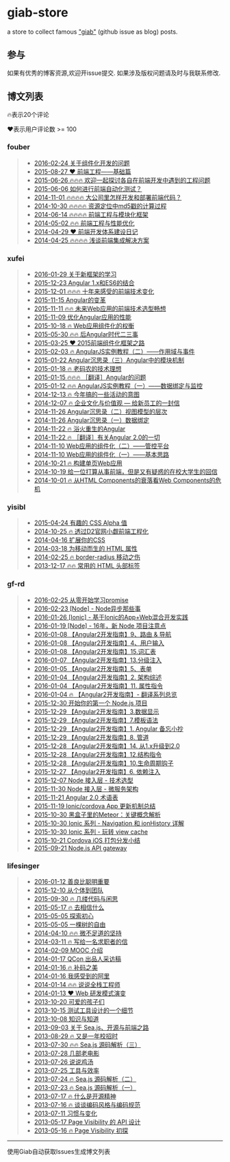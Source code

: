 # giab-store
a store to collect famous ["giab"](https://github.com/simongfxu/giab) (github issue as blog)  posts.

## 参与

如果有优秀的博客资源,欢迎开issue提交.
如果涉及版权问题请及时与我联系修改.

## 博文列表

:fire:表示20个评论

:heart:表示用户评论数 >= 100

<!--giab:issue_list_start-->

### fouber

> * [2016-02-24  关于组件化开发的问题](https://github.com/fouber/blog/issues/19)
> * [2015-08-27 :heart: 前端工程——基础篇](https://github.com/fouber/blog/issues/10)
> * [2015-06-26 :fire::fire::fire: 欢迎一起探讨各自在前端开发中遇到的工程问题](https://github.com/fouber/blog/issues/8)
> * [2015-06-06  如何进行前端自动化测试？](https://github.com/fouber/blog/issues/7)
> * [2014-11-01 :fire::fire::fire::fire: 大公司里怎样开发和部署前端代码？](https://github.com/fouber/blog/issues/6)
> * [2014-10-30 :fire::fire::fire::fire: 资源定位中md5戳的计算过程](https://github.com/fouber/blog/issues/5)
> * [2014-06-14 :fire::fire::fire::fire: 前端工程与模块化框架](https://github.com/fouber/blog/issues/4)
> * [2014-05-02 :fire::fire: 前端工程与性能优化](https://github.com/fouber/blog/issues/3)
> * [2014-04-29 :heart: 前端开发体系建设日记](https://github.com/fouber/blog/issues/2)
> * [2014-04-25 :fire::fire::fire::fire: 浅谈前端集成解决方案](https://github.com/fouber/blog/issues/1)

### xufei

> * [2016-01-29  关于新框架的学习](https://github.com/xufei/blog/issues/33)
> * [2015-12-23  Angular 1.x和ES6的结合](https://github.com/xufei/blog/issues/29)
> * [2015-12-01 :fire::fire::fire: 十年来感受的前端技术变化](https://github.com/xufei/blog/issues/28)
> * [2015-11-15  Angular的变革](https://github.com/xufei/blog/issues/25)
> * [2015-11-11 :fire::fire: 未来Web应用的前端技术选型畅想](https://github.com/xufei/blog/issues/24)
> * [2015-11-09  优化Angular应用的性能](https://github.com/xufei/blog/issues/23)
> * [2015-10-18 :fire: Web应用组件化的权衡](https://github.com/xufei/blog/issues/22)
> * [2015-05-30 :fire::fire: 后Angular时代二三事](https://github.com/xufei/blog/issues/21)
> * [2015-03-25 :heart: 2015前端组件化框架之路](https://github.com/xufei/blog/issues/19)
> * [2015-02-03 :fire: AngularJS实例教程（二）——作用域与事件](https://github.com/xufei/blog/issues/18)
> * [2015-01-22  Angular沉思录（三）Angular中的模块机制](https://github.com/xufei/blog/issues/17)
> * [2015-01-18 :fire: 老码农的技术理想](https://github.com/xufei/blog/issues/16)
> * [2015-01-15 :fire::fire::fire: ［翻译］Angular的问题](https://github.com/xufei/blog/issues/15)
> * [2015-01-12 :fire::fire: AngularJS实例教程（一）——数据绑定与监控](https://github.com/xufei/blog/issues/14)
> * [2014-12-13 :fire: 今年搞的一些活动的意图](https://github.com/xufei/blog/issues/13)
> * [2014-12-07 :fire: 企业文化与价值观 — 给新员工的一封信](https://github.com/xufei/blog/issues/12)
> * [2014-11-26  Angular沉思录（二）视图模型的层次](https://github.com/xufei/blog/issues/11)
> * [2014-11-26  Angular沉思录（一）数据绑定](https://github.com/xufei/blog/issues/10)
> * [2014-11-22 :fire: 浴火重生的Angular](https://github.com/xufei/blog/issues/9)
> * [2014-11-22 :fire: ［翻译］有关Angular 2.0的一切](https://github.com/xufei/blog/issues/8)
> * [2014-11-10  Web应用的组件化（二）——管控平台](https://github.com/xufei/blog/issues/7)
> * [2014-11-10  Web应用的组件化（一）——基本思路](https://github.com/xufei/blog/issues/6)
> * [2014-10-21 :fire: 构建单页Web应用](https://github.com/xufei/blog/issues/5)
> * [2014-10-19  给一位打算从事前端，但是又有疑惑的在校大学生的回信](https://github.com/xufei/blog/issues/4)
> * [2014-10-01 :fire: 从HTML Components的衰落看Web Components的危机](https://github.com/xufei/blog/issues/3)

### yisibl

> * [2015-04-24  有趣的 CSS Alpha 值](https://github.com/yisibl/blog/issues/7)
> * [2014-10-25 :fire: 透过D2官网小觑前端工程化](https://github.com/yisibl/blog/issues/6)
> * [2014-04-16  扩展你的CSS](https://github.com/yisibl/blog/issues/4)
> * [2014-03-18  为移动而生的 HTML 属性](https://github.com/yisibl/blog/issues/3)
> * [2014-02-25 :fire: border-radius 移动之伤](https://github.com/yisibl/blog/issues/2)
> * [2013-12-17 :fire::fire: 常用的 HTML 头部标签](https://github.com/yisibl/blog/issues/1)

### gf-rd

> * [2016-02-25  从零开始学习promise ](https://github.com/gf-rd/blog/issues/32)
> * [2016-02-23  [Node] - Node异步那些事](https://github.com/gf-rd/blog/issues/31)
> * [2016-01-26  [Ionic] - 基于Ionic的App+Web混合开发实践](https://github.com/gf-rd/blog/issues/30)
> * [2016-01-19  [Node] - 16年，新 Node 项目注意点](https://github.com/gf-rd/blog/issues/29)
> * [2016-01-08  【Angular2开发指南】9、路由 & 导航](https://github.com/gf-rd/blog/issues/28)
> * [2016-01-08  【Angular2开发指南】4、用户输入](https://github.com/gf-rd/blog/issues/27)
> * [2016-01-08  【Angular2开发指南】15.词汇表](https://github.com/gf-rd/blog/issues/26)
> * [2016-01-07  【Angular2开发指南】13.分级注入](https://github.com/gf-rd/blog/issues/25)
> * [2016-01-05  【Angular2开发指南】5、表单](https://github.com/gf-rd/blog/issues/24)
> * [2016-01-04  【Angular2开发指南】2. 架构综述](https://github.com/gf-rd/blog/issues/23)
> * [2016-01-04  【Angular2开发指南】11. 属性指令](https://github.com/gf-rd/blog/issues/22)
> * [2016-01-04 :fire: 【Angular2开发指南】- 翻译系列总览](https://github.com/gf-rd/blog/issues/21)
> * [2015-12-30  开始你的第一个 Node.js 项目](https://github.com/gf-rd/blog/issues/20)
> * [2015-12-29  【Angular2开发指南】3.数据显示](https://github.com/gf-rd/blog/issues/19)
> * [2015-12-29  【Angular2开发指南】7.模板语法 ](https://github.com/gf-rd/blog/issues/18)
> * [2015-12-29  【Angular2开发指南】1. Angular 备忘小抄](https://github.com/gf-rd/blog/issues/17)
> * [2015-12-29  【Angular2开发指南】8. 管道](https://github.com/gf-rd/blog/issues/16)
> * [2015-12-28  【Angular2开发指南】14. 从1.x升级到2.0](https://github.com/gf-rd/blog/issues/15)
> * [2015-12-28  【Angular2开发指南】12.结构指令](https://github.com/gf-rd/blog/issues/14)
> * [2015-12-28  【Angular2开发指南】10.生命周期钩子](https://github.com/gf-rd/blog/issues/13)
> * [2015-12-27  【Angular2开发指南】6. 依赖注入](https://github.com/gf-rd/blog/issues/12)
> * [2015-12-07  Node 接入层 - 技术选型](https://github.com/gf-rd/blog/issues/11)
> * [2015-11-30  Node 接入层 - 微服务架构](https://github.com/gf-rd/blog/issues/10)
> * [2015-11-21  Angular 2.0 术语表 ](https://github.com/gf-rd/blog/issues/9)
> * [2015-11-19  Ionic/cordova App 更新机制总结](https://github.com/gf-rd/blog/issues/8)
> * [2015-10-30  黑盒子里的Meteor：关键概念解析](https://github.com/gf-rd/blog/issues/7)
> * [2015-10-30  Ionic 系列 - Navigation 和 ionHistory 详解](https://github.com/gf-rd/blog/issues/6)
> * [2015-10-30  Ionic 系列 - 玩转 view cache](https://github.com/gf-rd/blog/issues/5)
> * [2015-10-21  Cordova iOS 打包分发小结](https://github.com/gf-rd/blog/issues/4)
> * [2015-09-21  Node.js API gateway](https://github.com/gf-rd/blog/issues/3)

### lifesinger

> * [2016-01-12  善良比聪明重要](https://github.com/lifesinger/blog/issues/227)
> * [2015-12-10  从个体到团队](https://github.com/lifesinger/blog/issues/226)
> * [2015-09-30 :fire: 几缕代码与闲思](https://github.com/lifesinger/blog/issues/223)
> * [2015-05-17 :fire: 去相信什么](https://github.com/lifesinger/blog/issues/212)
> * [2015-05-05  探索初心](https://github.com/lifesinger/blog/issues/210)
> * [2015-05-05  一棵树的自由](https://github.com/lifesinger/blog/issues/209)
> * [2014-04-10 :fire::fire: 微不足道的坚持](https://github.com/lifesinger/blog/issues/198)
> * [2014-03-11 :fire: 写给一名求职者的信](https://github.com/lifesinger/blog/issues/194)
> * [2014-02-09  MOOC 介绍](https://github.com/lifesinger/blog/issues/189)
> * [2014-01-17  QCon 出品人采访稿](https://github.com/lifesinger/blog/issues/188)
> * [2014-01-16 :fire: 补码之美](https://github.com/lifesinger/blog/issues/187)
> * [2014-01-16  我感受到的阿里](https://github.com/lifesinger/blog/issues/186)
> * [2014-01-14 :fire::fire: 说说全栈工程师](https://github.com/lifesinger/blog/issues/185)
> * [2014-01-13 :heart: Web 研发模式演变](https://github.com/lifesinger/blog/issues/184)
> * [2013-10-20  可爱的孩子们](https://github.com/lifesinger/blog/issues/181)
> * [2013-10-15  测试工具设计的一个细节](https://github.com/lifesinger/blog/issues/180)
> * [2013-10-08  知识与知道](https://github.com/lifesinger/blog/issues/178)
> * [2013-09-03  关于 Sea.js、开源与前端之路](https://github.com/lifesinger/blog/issues/177)
> * [2013-08-29 :fire: 又是一年校招时](https://github.com/lifesinger/blog/issues/176)
> * [2013-07-30 :fire::fire: Sea.js 源码解析（三）](https://github.com/lifesinger/blog/issues/175)
> * [2013-07-28  几部老电影](https://github.com/lifesinger/blog/issues/174)
> * [2013-07-26  说说鸡汤](https://github.com/lifesinger/blog/issues/173)
> * [2013-07-25  工具与效率](https://github.com/lifesinger/blog/issues/172)
> * [2013-07-24 :fire: Sea.js 源码解析（二）](https://github.com/lifesinger/blog/issues/171)
> * [2013-07-23 :fire: Sea.js 源码解析（一）](https://github.com/lifesinger/blog/issues/170)
> * [2013-07-17 :fire: 什么是开源精神](https://github.com/lifesinger/blog/issues/167)
> * [2013-07-16 :fire: 谈谈编码风格与编码规范](https://github.com/lifesinger/blog/issues/166)
> * [2013-07-11  习惯与变化](https://github.com/lifesinger/blog/issues/165)
> * [2013-05-17  Page Visibility 的 API 设计](https://github.com/lifesinger/blog/issues/164)
> * [2013-05-16 :fire: Page Visibility 初探](https://github.com/lifesinger/blog/issues/163)

<!--giab:issue_list_end-->

--------
使用Giab自动获取Issues生成博文列表
